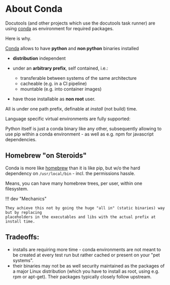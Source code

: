 # About Conda

Docutools (and other projects which use the docutools task runner) are using [conda][cond] as
environment for required packages.

Here is why.

[Conda][cond] allows to have **python** and **non python** binaries installed

- **distribution** independent
- under an **arbitrary prefix**, self contained, i.e.:
    - transferable between systems of the same architecture
    - cacheable (e.g. in a CI pipeline)
    - mountable (e.g. into container images)

- have those installable as **non root** user.

All is under one path prefix, definable at *install* (not build) time.

Language specific virtual environments are fully supported:

Python itself is just a conda binary like any other, subsequently allowing to use pip within a conda
environment - as well as e.g. npm for javascript dependencies.

## Homebrew "on Steroids"

Conda is more like [homebrew](https://brew.sh/) than it is like pip, but w/o the hard dependency on
`/usr/local/bin` - incl. the permissions hassle.  

Means, you can have many homebrew trees, per user, within one filesystem.

!!! dev "Mechanics"

    They achieve this not by going the huge "all in" (static binaries) way but by replacing
    placeholders in the executables and libs with the actual prefix at install time. 


## Tradeoffs:

- installs are requiring more time - conda environments are not meant to be created at every test
  run but rather cached or present on your "pet systems".
- their binaries may not be as well security maintained as the packages of a major Linux distribution
  (which you have to install as root, using e.g. rpm or apt-get). Their packages typically closely
  follow upstream.

[cond]: https://docs.conda.io/en/latest/miniconda.html
